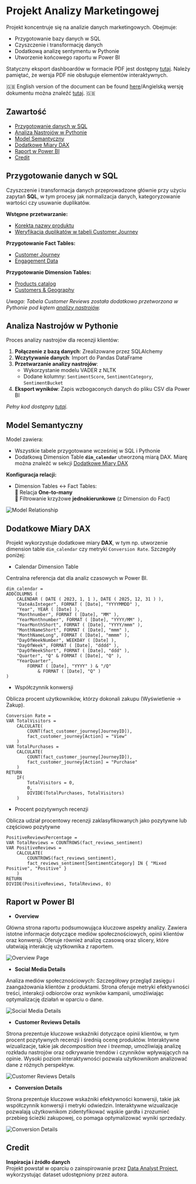 # Projekt Analizy Marketingowej

Projekt koncentruje się na analizie danych marketingowych. Obejmuje:
- Przygotowanie bazy danych w SQL
- Czyszczenie i transformację danych
- Dodatkową analizę sentymentu w Pythonie
- Utworzenie końcowego raportu w Power BI

Statyczny eksport dashboardów w formacie PDF jest dostępny [tutaj](/Marketing%20Analysis%20Report.pdf). Należy pamiętać, że wersja PDF nie obsługuje elementów interaktywnych.

🇬🇧 English version of the document can be found [here](/README.md)/Angielską wersję dokumentu można znaleźć [tutaj](/README.md). 🇬🇧

## Zawartość
- [Przygotowanie danych w SQL](#przygotowanie-danych-w-sql)
- [Analiza Nastrojów w Pythonie](#analiza-nastrojów-w-pythonie)
- [Model Semantyczny](#model-semantyczny)
- [Dodatkowe Miary DAX](#dodatkowe-miary-dax)
- [Raport w Power BI](#raport-w-power-bi)
- [Credit](#credit)

## Przygotowanie danych w SQL

Czyszczenie i transformacja danych przeprowadzone głównie przy użyciu zapytań **SQL**, w tym procesy jak normalizacja danych, kategoryzowanie wartości czy usuwanie duplikatów.

**Wstępne przetwarzanie:**
- [Korekta nazwy produktu](/Product%20Name%20Correction.sql)
- [Weryfikacja duplikatów w tabeli Customer Journey](/Checking%20Duplicates%20in%20Customer_Journey.sql)

**Przygotowanie Fact Tables:**
- [Customer Journey](/fact%20Customer%20Journey%20Query.sql)
- [Engagement Data](/fact%20Engagement%20Data%20Query.sql)

**Przygotowanie Dimension Tables:**
- [Products catalog](/dim%20Products%20Query.sql)
- [Customers & Geography](/dim%20Customers,%20Geography%20Query.sql)

*Uwaga: Tabela Customer Reviews została dodatkowo przetworzona w Pythonie pod kątem [analizy nastrojów](#analiza-nastrojów-w-pythonie).*

## Analiza Nastrojów w Pythonie

Proces analizy nastrojów dla recenzji klientów:
1. **Połączenie z bazą danych**: Zrealizowane przez SQLAlchemy
2. **Wczytywanie danych**: Import do Pandas DataFrame
3. **Przetwarzanie analizy nastrojów**:
   - Wykorzystanie modelu VADER z NLTK
   - Dodane kolumny: `SentimentScore`, `SentimentCategory`, `SentimentBucket`
4. **Eksport wyników**: Zapis wzbogaconych danych do pliku CSV dla Power BI

*Pełny kod dostępny [tutaj](/sentiment_analysis.py).*

## Model Semantyczny
Model zawiera:
- Wszystkie tabele przygotowane wcześniej w SQL i Pythonie
- Dodatkową Dimension Table **`dim_calendar`** utworzoną miarą DAX. Miarę można znaleźć w sekcji [Dodatkowe Miary DAX](#dodatkowe-miary-dax)

**Konfiguracja relacji:**
- Dimension Tables ↔ Fact Tables:  
  🔗 Relacja **One-to-many**  
  🔄 Filtrowanie krzyżowe **jednokierunkowe** (z Dimension do Fact)

![Model Relationship](/images/Model%20Relationships.png)

## Dodatkowe Miary DAX
Projekt wykorzystuje dodatkowe miary **DAX**, w tym np. utworzenie dimension table `dim_calendar` czy metryki `Conversion Rate`. Szczegóły poniżej:

- Calendar Dimension Table

Centralna referencja dat dla analiz czasowych w Power BI. 
``` 
dim_calendar = 
ADDCOLUMNS (
    CALENDAR ( DATE ( 2023, 1, 1 ), DATE ( 2025, 12, 31 ) ),
    "DateAsInteger", FORMAT ( [Date], "YYYYMMDD" ),
    "Year", YEAR ( [Date] ),
    "Monthnumber", FORMAT ( [Date], "MM" ),
    "YearMonthnumber", FORMAT ( [Date], "YYYY/MM" ),
    "YearMonthShort", FORMAT ( [Date], "YYYY/mmm" ),
    "MonthNameShort", FORMAT ( [Date], "mmm" ),
    "MonthNameLong", FORMAT ( [Date], "mmmm" ),
    "DayOfWeekNumber", WEEKDAY ( [Date] ),
    "DayOfWeek", FORMAT ( [Date], "dddd" ),
    "DayOfWeekShort", FORMAT ( [Date], "ddd" ),
    "Quarter", "Q" & FORMAT ( [Date], "Q" ),
    "YearQuarter",
        FORMAT ( [Date], "YYYY" ) & "/Q"
            & FORMAT ( [Date], "Q" )
)
```

- Współczynnik konwersji

Oblicza procent użytkowników, którzy dokonali zakupu (Wyświetlenie → Zakup).

```
Conversion Rate = 
VAR TotalVisitors = 
    CALCULATE(
        COUNT(fact_customer_journey[JourneyID]),
        fact_customer_journey[Action] = "View"
    )
VAR TotalPurchases = 
    CALCULATE(
        COUNT(fact_customer_journey[JourneyID]),
        fact_customer_journey[Action] = "Purchase"
    )
RETURN
    IF(
        TotalVisitors = 0,
        0,
        DIVIDE(TotalPurchases, TotalVisitors)
    )
```

- Procent pozytywnych recenzji

Oblicza udział procentowy recenzji zaklasyfikowanych jako pozytywne lub częściowo pozytywne

```
PositiveReviewsPercentage = 
VAR TotalReviews = COUNTROWS(fact_reviews_sentiment)
VAR PositiveReviews =
    CALCULATE(
        COUNTROWS(fact_reviews_sentiment),
        fact_reviews_sentiment[SentimentCategory] IN { "Mixed Positive", "Positive" }
    )
RETURN
DIVIDE(PositiveReviews, TotalReviews, 0)
```

## Raport w Power BI

- **Overview**

Główna strona raportu podsumowująca kluczowe aspekty analizy. Zawiera istotne informacje dotyczące mediów społecznościowych, opinii klientów oraz konwersji. Oferuje również analizę czasową oraz slicery, które ułatwiają interakcję użytkownika z raportem.

![Overview Page](/images/Overview%20Page.png)

- **Social Media Details**

Analiza mediów społecznościowych: Szczegółowy przegląd zasięgu i zaangażowania klientów z produktami. Strona oferuje metryki efektywności treści, interakcji odbiorców oraz wyników kampanii, umożliwiając optymalizację działań w oparciu o dane.

![Social Media Details](/images/Social%20Media%20Details.png)

- **Customer Reviews Details**

Strona prezentuje kluczowe wskaźniki dotyczące opinii klientów, w tym procent pozytywnych recenzji i średnią ocenę produktów. Interaktywne wizualizacje, takie jak *decomposition tree* i *treemap*, umożliwiają analizę rozkładu nastrojów oraz odkrywanie trendów i czynników wpływających na opinie. Wysoki poziom interaktywności pozwala użytkownikom analizować dane z różnych perspektyw.

![Customer Reviews Details](/images/Customer%20Reviews%20Details.png)

- **Conversion Details**

Strona prezentuje kluczowe wskaźniki efektywności konwersji, takie jak współczynnik konwersji i metryki odwiedzin. Interaktywne wizualizacje pozwalają użytkownikom zidentyfikować wąskie gardła i zrozumieć przebieg ścieżki zakupowej, co pomaga optymalizować wyniki sprzedaży.

![Conversion Details](/images/Conversion%20Details.png)

## Credit
**Inspiracja i źródło danych**  
Projekt powstał w oparciu o zainspirowanie przez [Data Analyst Project](https://github.com/aliahmad-1987/DataAnalystPortfolioProject_PBI_SQL_Python_MarketingAnalytics), wykorzystując dataset udostępniony przez autora.